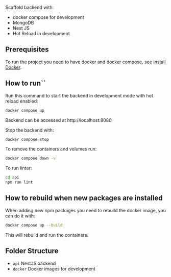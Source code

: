Scaffold backend with:
- docker compose for development
- MongoDB
- Nest JS
- Hot Reload in development

## Prerequisites

To run the project you need to have docker and docker compose, see [Install Docker](https://docs.docker.com/engine/install/).

## How to run``

Run this command to start the backend in development mode with hot reload enabled:
```bash
docker compose up
```

Backend can be accessed at http://localhost:8080

Stop the backend with:
```bash
docker compose stop
```

To remove the containers and volumes run:
```bash
docker compose down -v
```

To run linter:
```bash
cd api
npm run lint
```

## How to rebuild when new packages are installed

When adding new npm packages you need to rebuild the docker image, you can do it with:
```bash
docker compose up --build
```

This will rebuild and run the containers.

## Folder Structure

- `api` NestJS backend
- `docker` Docker images for development